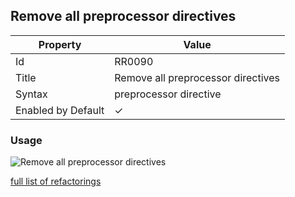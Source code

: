 ## Remove all preprocessor directives

| Property           | Value                              |
| ------------------ | ---------------------------------- |
| Id                 | RR0090                             |
| Title              | Remove all preprocessor directives |
| Syntax             | preprocessor directive             |
| Enabled by Default | &#x2713;                           |

### Usage

![Remove all preprocessor directives](../../images/refactorings/RemoveAllPreprocessorDirectives.png)

[full list of refactorings](Refactorings.md)